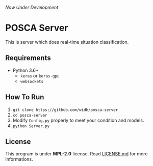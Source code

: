 <em> Now Under Development </em>

# POSCA Server

This is server which does real-time situation classification.

## Requirements

-   Python 3.6+
    -   `keras` or `keras-gpu`
    -   `websockets`

## How To Run

1. `git clone https://github.com/widh/posca-server`
2. `cd posca-server`
3. Modify `Config.py` properly to meet your condition and models.
4. `python Server.py`

## License

This program is under **MPL-2.0** license. Read [LICENSE.md](LICENSE.md) for more informations.
